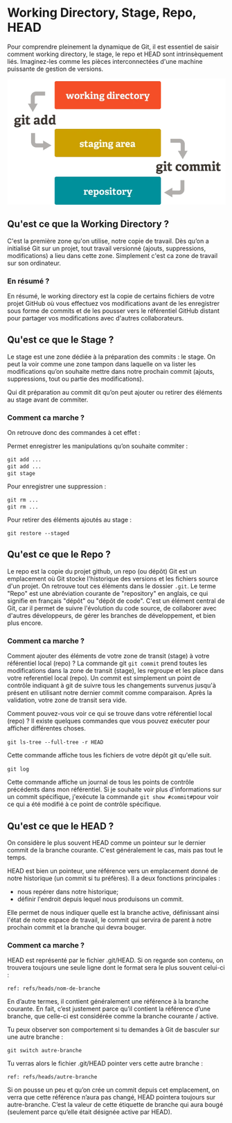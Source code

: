 # Working Directory, Stage, Repo, HEAD

Pour comprendre pleinement la dynamique de Git, il est essentiel de saisir comment working directory, le stage, le repo et HEAD sont intrinsèquement liés. Imaginez-les comme les pièces interconnectées d'une machine puissante de gestion de versions.

![Schema liant le working directory avec le stage et le repo](image.png)

## Qu'est ce que la Working Directory ?

C'est la première zone qu'on utilise, notre copie de travail. Dès qu’on a initialisé Git sur un projet, tout travail versionné (ajouts, suppressions, modifications) a lieu dans cette zone. Simplement c'est ca zone de travail sur son ordinateur. 



### En résumé ?

En résumé, le working directory est la copie de certains fichiers de votre projet GitHub où vous effectuez vos modifications avant de les enregistrer sous forme de commits et de les pousser vers le référentiel GitHub distant pour partager vos modifications avec d'autres collaborateurs.


## Qu'est ce que le Stage ?

 Le stage est une zone dédiée à la préparation des commits : le stage. On peut la voir comme une zone tampon dans laquelle on va lister les modifications qu’on souhaite mettre dans notre prochain commit (ajouts, suppressions, tout ou partie des modifications).

Qui dit préparation au commit dit qu’on peut ajouter ou retirer des éléments au stage avant de commiter. 



### Comment ca marche ?

On retrouve donc des commandes à cet effet :

Permet enregistrer les manipulations qu’on souhaite commiter :

```shell
git add ...
git add ...
git stage
```
Pour enregistrer une suppression :

```shell
git rm ... 
git rm ...  
```

Pour retirer des éléments ajoutés au stage :

```shell
git restore --staged 
```


## Qu'est ce que le Repo ?

Le repo est la copie du projet github, un repo (ou dépôt) Git est un emplacement où Git stocke l'historique des versions et les fichiers source d'un projet.
On retrouve tout ces éléments dans le dossier `.git`.
Le terme "Repo" est une abréviation courante de "repository" en anglais, ce qui signifie en français "dépôt" ou "dépôt de code".  C'est un élément central de Git, car il permet de suivre l'évolution du code source, de collaborer avec d'autres développeurs, de gérer les branches de développement, et bien plus encore. 

### Comment ca marche ?

Comment ajouter des éléments de votre zone de transit (stage) à votre référentiel local (repo) ? La commande git `git commit` prend toutes les modifications dans la zone de transit (stage), les regroupe et les place dans votre referentiel local (repo). Un commit est simplement un point de contrôle indiquant à git de suivre tous les changements survenus jusqu'à présent en utilisant notre dernier commit comme comparaison. Après la validation, votre zone de transit sera vide.

Comment pouvez-vous voir ce qui se trouve dans votre référentiel local (repo) ? Il existe quelques commandes que vous pouvez exécuter pour afficher différentes choses.

`git ls-tree --full-tree -r HEAD`

Cette commande affiche tous les fichiers de votre dépôt git qu'elle suit.

`git log`

Cette commande affiche un journal de tous les points de contrôle précédents dans mon référentiel. Si je souhaite voir plus d'informations sur un commit spécifique, j'exécute la commande `git show #commit#`pour voir ce qui a été modifié à ce point de contrôle spécifique.


## Qu'est ce que le HEAD ?

On considère le plus souvent HEAD comme un pointeur sur le dernier commit de la branche courante. C'est généralement le cas, mais pas tout le temps.

HEAD est bien un pointeur, une référence vers un emplacement donné de notre historique (un commit si tu préfères). Il a deux fonctions 
principales :

- nous repérer dans notre historique;
- définir l'endroit depuis lequel nous produisons un commit.

Elle permet de nous indiquer quelle est la branche active, définissant ainsi l'état de notre espace de travail, le commit qui servira de parent à notre prochain commit et la branche qui devra bouger.



### Comment ca marche ?

HEAD est représenté par le fichier .git/HEAD. Si on regarde son contenu, on trouvera toujours une seule ligne dont le format sera le plus souvent celui-ci :

```shell
ref: refs/heads/nom-de-branche
```

En d’autre termes, il contient généralement une référence à la branche courante. En fait, c’est justement parce qu’il contient la référence d’une branche, que celle-ci est considérée comme la branche courante / active.

Tu peux observer son comportement si tu demandes à Git de basculer sur une autre branche :

```shell
git switch autre-branche
```

Tu verras alors le fichier .git/HEAD pointer vers cette autre branche :

```shell
ref: refs/heads/autre-branche
```

Si on pousse un peu et qu’on crée un commit depuis cet emplacement, on verra que cette référence n’aura pas changé, HEAD pointera toujours sur autre-branche. C’est la valeur de cette étiquette de branche qui aura bougé (seulement parce qu’elle était désignée active par HEAD).